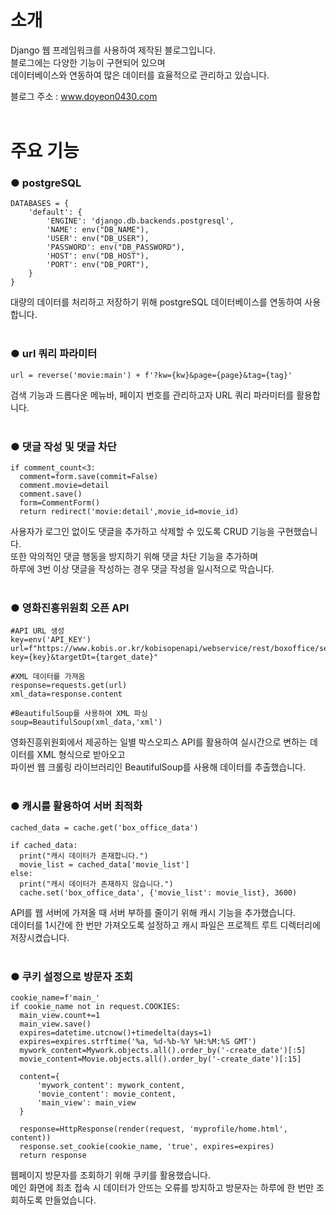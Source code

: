 # 소개
Django 웹 프레임워크를 사용하여 제작된 블로그입니다.<br>
블로그에는 다양한 기능이 구현되어 있으며<br> 
데이터베이스와 연동하여 많은 데이터를 효율적으로 관리하고 있습니다.<br>

블로그 주소 : www.doyeon0430.com<br>
<br>

# 주요 기능
### ● postgreSQL

```
DATABASES = {
    'default': {
        'ENGINE': 'django.db.backends.postgresql',
        'NAME': env("DB_NAME"),
        'USER': env("DB_USER"),
        'PASSWORD': env("DB_PASSWORD"),
        'HOST': env("DB_HOST"),
        'PORT': env("DB_PORT"),
    }
}
```

대량의 데이터를 처리하고 저장하기 위해 postgreSQL 데이터베이스를 연동하여 사용합니다.<br> 
<br> 

### ● url 쿼리 파라미터

```
url = reverse('movie:main') + f'?kw={kw}&page={page}&tag={tag}'
```

검색 기능과 드롭다운 메뉴바, 페이지 번호를 관리하고자 URL 쿼리 파라미터를 활용합니다.<br> 
<br> 

### ● 댓글 작성 및 댓글 차단

```
if comment_count<3:
  comment=form.save(commit=False)
  comment.movie=detail
  comment.save()
  form=CommentForm()
  return redirect('movie:detail',movie_id=movie_id)
```
사용자가 로그인 없이도 댓글을 추가하고 삭제할 수 있도록 CRUD 기능을 구현했습니다.<br>
또한 악의적인 댓글 행동을 방지하기 위해 댓글 차단 기능을 추가하며<br> 
하루에 3번 이상 댓글을 작성하는 경우 댓글 작성을 일시적으로 막습니다.<br> 
<br> 

### ● 영화진흥위원회 오픈 API

```
#API URL 생성
key=env('API_KEY')
url=f"https://www.kobis.or.kr/kobisopenapi/webservice/rest/boxoffice/searchDailyBoxOfficeList.xml?key={key}&targetDt={target_date}"

#XML 데이터를 가져옴
response=requests.get(url)
xml_data=response.content

#BeautifulSoup를 사용하여 XML 파싱
soup=BeautifulSoup(xml_data,'xml')
```
영화진흥위원회에서 제공하는 일별 박스오피스 API를 활용하여 실시간으로 변하는 데이터를 XML 형식으로 받아오고<br> 
파이썬 웹 크롤링 라이브러리인 BeautifulSoup를 사용해 데이터를 추출했습니다.<br>
<br>

### ● 캐시를 활용하여 서버 최적화

```
cached_data = cache.get('box_office_data')

if cached_data:
  print("캐시 데이터가 존재합니다.")
  movie_list = cached_data['movie_list']
else:
  print("캐시 데이터가 존재하지 않습니다.")
  cache.set('box_office_data', {'movie_list': movie_list}, 3600) 
```
API를 웹 서버에 가져올 때 서버 부하를 줄이기 위해 캐시 기능을 추가했습니다.<br> 
데이터를 1시간에 한 번만 가져오도록 설정하고 캐시 파일은 프로젝트 루트 디렉터리에 저장시켰습니다.<br>
<br>

### ● 쿠키 설정으로 방문자 조회

```
cookie_name=f'main_'
if cookie_name not in request.COOKIES:
  main_view.count+=1
  main_view.save()
  expires=datetime.utcnow()+timedelta(days=1)
  expires=expires.strftime('%a, %d-%b-%Y %H:%M:%S GMT')
  mywork_content=Mywork.objects.all().order_by('-create_date')[:5]
  movie_content=Movie.objects.all().order_by('-create_date')[:15]

  content={
      'mywork_content': mywork_content,
      'movie_content': movie_content,
      'main_view': main_view
  }

  response=HttpResponse(render(request, 'myprofile/home.html', content))
  response.set_cookie(cookie_name, 'true', expires=expires)
  return response
```
웹페이지 방문자를 조회하기 위해 쿠키를 활용했습니다.<br>
메인 화면에 최초 접속 시 데이터가 안뜨는 오류를 방지하고 방문자는 하루에 한 번만 조회하도록 만들었습니다.<br>
<br>
